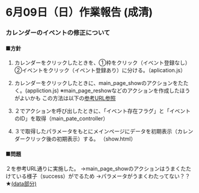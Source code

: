 # 6月09日（日）作業報告 (成清)

### カレンダーのイベントの修正について

#### ■方針

1. カレンダーをクリックしたときを、①枠をクリック（イベント登録なし）②イベントをクリック（イベント登録あり）に分ける。（aplication.js）

2. カレンダーをクリックしたときに、main_page_showのアクションをたたく。(appliction.js)
   ※main_page_reshowなどのアクションを作成したほうがよいかも
   この方法は以下の[参考URL参照](https://qiita.com/somewhatgood@github/items/113773747a6faa800366)

3. ２でアクションを呼び出したときに、「イベント存在フラグ」と「イベントのID」を取得（main_pate_controller）

4. ３で取得したパラメータをもとにメインページにデータを初期表示（カレンダークリック後の初期表示）する。
   （show.html）

#### ■問題

２を参考URL通りに実施した。
→main_page_showのアクションはうまくたたけている様子（success）がでるため
→パラメータがうまくわたってない？？★[(data部分)](https://taitan916.info/blog/?p=2793)

